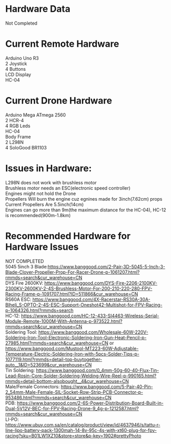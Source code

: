 # Hardware Data

Not Completed

# Current Remote Hardware<br />
Arduino Uno R3 <br />
2 Joystick<br />
4 Buttons<br />
LCD Display<br />
HC-04<br />

# Current Drone Hardware<br />
Arduino Mega ATmega 2560<br />
2 HCR-4 <br />
4 RGB Leds<br />
HC-04<br />
Body Frame<br />
2 L298N<br />
4 SoloGood BR1103<br />

# Issues in Hardware:<br />
L298N does not work with brushless motor<br />
Brushless motor needs an ESC(electronic speed controller)<br />
Engines might not hold the Drone<br />
Propellers Will burn the engine cuz egnines made for 3inch(7.62cm) props<br />
Current Propellers Are 5.5inch(14cm)<br />
Engines can go more than 9m(the maximum distance for the HC-04), HC-12 is recommended(900m-1.8km)<br/>
# Recommended Hardware for Hardware Issues<br />
NOT COMPLETED<br/>
5045 5inch 3 Blade:https://www.banggood.com/2-Pair-3D-5045-5-Inch-3-Blade-Clover-Propeller-Prop-For-Racer-Drone-p-1061207.html?rmmds=search&cur_warehouse=CN<br/>
DYS Fire 2600KV: https://www.banggood.com/DYS-Fire-2206-2100KV-2300KV-2600KV-2-4S-Brushless-Motor-For-200-210-220-280-FPV-Racing-Frame-p-1091707.html?ID=511866&cur_warehouse=CN<br/>
RS60A ESC: https://www.banggood.com/4X-Racerstar-RS30A-30A-Blheli_S-OPTO-2-4S-ESC-Support-Oneshot42-Multishot-for-FPV-Racing-p-1064326.html?rmmds=search<br/>
HC-12: https://www.banggood.com/HC-12-433-SI4463-Wireless-Serial-Module-Remote-1000M-With-Antenna-p-973522.html?rmmds=search&cur_warehouse=CN<br/>
Soldering Tool: https://www.banggood.com/Wholesale-60W-220V-Soldering-Iron-Tool-Electronic-Soldering-Iron-Gun-Heat-Pencil-p-27985.html?rmmds=search&cur_warehouse=CN or https://www.banggood.com/Mustool-MT223-60W-Adjustable-Temperature-Electric-Soldering-Iron-with-5pcs-Solder-Tips-p-1077119.html?rmmds=detail-top-buytogether-auto__1&ID=523699&cur_warehouse=CN<br/>
Tin Soldering: https://www.banggood.com/0_4mm-50g-60-40-Flux-Tin-Lead-Rosin-Core-Solder-Soldering-Welding-Wire-Reel-p-990165.html?rmmds=detail-bottom-alsobought__4&cur_warehouse=CN<br/>
Male/Female Connectors: https://www.banggood.com/5-Pair-40-Pin-2_54mm-Male-Female-SIL-Socket-Row-Strip-PCB-Connector-p-953486.html?rmmds=search&cur_warehouse=CN<br/>
PDB: https://www.banggood.com/2-6S-Power-Distribution-Board-Built-in-Dual-5V12V-BEC-for-FPV-Racing-Drone-9_4g-p-1212587.html?rmmds=search&cur_warehouse=CN<br/>
LI-PO: https://www.ubuy.com.sa/en/catalog/product/view/id/4637946/s/tattu-r-line-lipo-battery-pack-1300mah-14-8v-95c-4s-with-xt60-plug-for-fpv-racing?sku=B01LW1XZ10&store=store&p-key=1902#prettyPhoto<br/>
